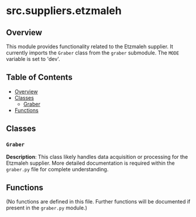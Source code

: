 # src.suppliers.etzmaleh

## Overview

This module provides functionality related to the Etzmaleh supplier.  It currently imports the `Graber` class from the `graber` submodule.  The `MODE` variable is set to 'dev'.

## Table of Contents

* [Overview](#overview)
* [Classes](#classes)
    * [Graber](#graber)
* [Functions](#functions)


## Classes

### `Graber`

**Description**:  This class likely handles data acquisition or processing for the Etzmaleh supplier.  More detailed documentation is required within the `graber.py` file for complete understanding.


## Functions

(No functions are defined in this file.  Further functions will be documented if present in the `graber.py` module.)
